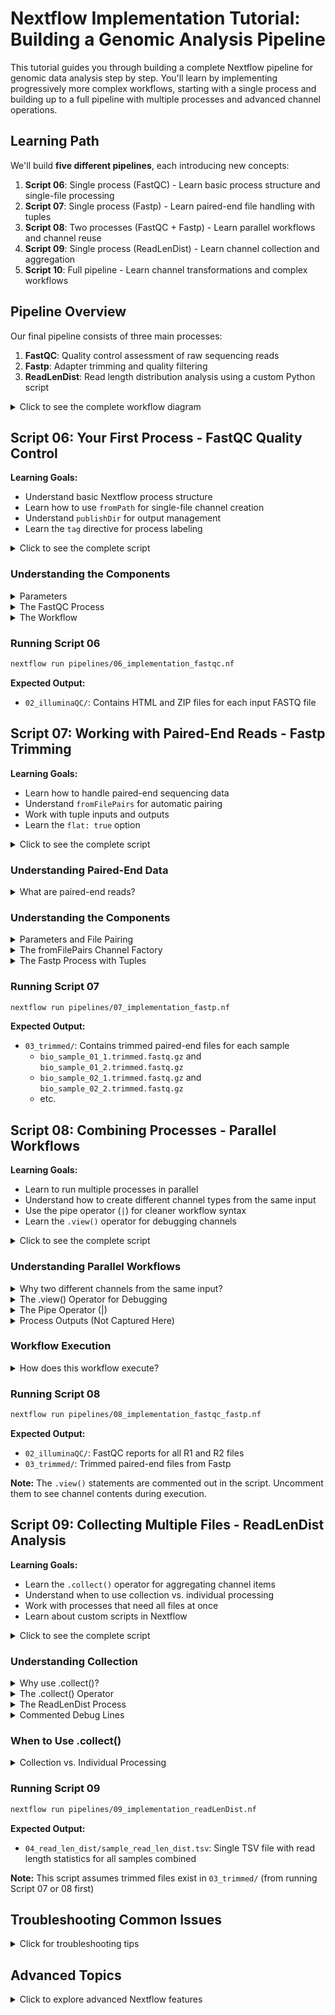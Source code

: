 # Nextflow Implementation Tutorial: Building a Genomic Analysis Pipeline

This tutorial guides you through building a complete Nextflow pipeline for genomic data analysis step by step. You'll learn by implementing progressively more complex workflows, starting with a single process and building up to a full pipeline with multiple processes and advanced channel operations.

## Learning Path

We'll build **five different pipelines**, each introducing new concepts:

1. **Script 06**: Single process (FastQC) - Learn basic process structure and single-file processing
2. **Script 07**: Single process (Fastp) - Learn paired-end file handling with tuples
3. **Script 08**: Two processes (FastQC + Fastp) - Learn parallel workflows and channel reuse
4. **Script 09**: Single process (ReadLenDist) - Learn channel collection and aggregation
5. **Script 10**: Full pipeline - Learn channel transformations and complex workflows

## Pipeline Overview

Our final pipeline consists of three main processes:

1. **FastQC**: Quality control assessment of raw sequencing reads
2. **Fastp**: Adapter trimming and quality filtering
3. **ReadLenDist**: Read length distribution analysis using a custom Python script

<details>
<summary>Click to see the complete workflow diagram</summary>

```
                    ┌─────────┐
                    │  Input  │
                    │  Reads  │
                    └────┬────┘
                         │
          ┌──────────────┴──────────────┐
          │                             │
          ▼                             ▼
┌─────────────────────┐      ┌─────────────────────┐
│       FastQC        │      │       Fastp         │
│  Quality Control    │      │  Adapter Trimming   │
└─────────────────────┘      └──────────┬──────────┘
                                        │
                                        ▼
                             ┌─────────────────────┐
                             │   ReadLenDist       │
                             │ Read length analysis│
                             └─────────────────────┘
```

</details>

## Script 06: Your First Process - FastQC Quality Control

**Learning Goals:**
- Understand basic Nextflow process structure
- Learn how to use `fromPath` for single-file channel creation
- Understand `publishDir` for output management
- Learn the `tag` directive for process labeling

<details>
<summary>Click to see the complete script</summary>

**File:** `pipelines/06_implementation_fastqc.nf`

```nextflow
#!/usr/bin/env nextflow

params.reads = "01_data/*fastq.gz"
params.output_qc = "02_illuminaQC"

process FastQC {
    tag "${sample_id}"

    publishDir params.output_qc, mode: 'copy'

    input:
    path sample_id

    output:
    path "*.html"
    path "*.zip"

    script:
    """
    module load fastqc
    fastqc -o . -t 2 ${sample_id}
    """
}

workflow {
    Channel
    .fromPath(params.reads)
    .set { illumina_reads }

    FastQC(illumina_reads)
}
```

</details>

### Understanding the Components

<details>
<summary>Parameters</summary>

```nextflow
params.reads = "01_data/*fastq.gz"
params.output_qc = "02_illuminaQC"
```

- **`params.reads`**: Glob pattern to match all `.fastq.gz` files in the `01_data/` directory
- **`params.output_qc`**: Output directory for FastQC reports
- Parameters can be overridden at runtime: `--reads "path/to/files/*.fastq.gz"`

</details>

<details>
<summary>The FastQC Process</summary>

```nextflow
process FastQC {
    tag "${sample_id}"
    publishDir params.output_qc, mode: 'copy'

    input:
    path sample_id

    output:
    path "*.html"
    path "*.zip"

    script:
    """
    module load fastqc
    fastqc -o . -t 2 ${sample_id}
    """
}
```

**Key Components:**

- **`tag "${sample_id}"`**: Labels each task with the input filename for easier tracking in logs
- **`publishDir`**: Copies output files to the specified directory
  - `mode: 'copy'`: Creates a copy (alternatives: 'symlink', 'move')
- **`input: path sample_id`**: Receives a file path from the channel
- **`output`**: Defines what files to capture using glob patterns
  - `*.html`: FastQC HTML reports
  - `*.zip`: FastQC data archives
- **`script`**: Bash commands to execute
  - Triple quotes (`"""`) allow multi-line strings
  - `${sample_id}` is replaced with the actual file path

</details>

<details>
<summary>The Workflow</summary>

```nextflow
workflow {
    Channel
    .fromPath(params.reads)
    .set { illumina_reads }

    FastQC(illumina_reads)
}
```

**Channel Creation:**

- **`Channel.fromPath(params.reads)`**: Creates a channel emitting one item per file matching the pattern
  - For pattern `01_data/*fastq.gz`, if you have `sample1.fastq.gz` and `sample2.fastq.gz`, the channel emits:
    ```
    01_data/sample1.fastq.gz
    01_data/sample2.fastq.gz
    ```
- **`.set { illumina_reads }`**: Assigns the channel to a variable
- **`FastQC(illumina_reads)`**: Passes the channel to the FastQC process

**What Happens:**
1. Nextflow finds all files matching `01_data/*fastq.gz`
2. Each file is sent to a separate FastQC process execution
3. FastQC runs in parallel for each file
4. Outputs are copied to `02_IlluminaQC/`

</details>

### Running Script 06

```bash
nextflow run pipelines/06_implementation_fastqc.nf
```

**Expected Output:**
- `02_illuminaQC/`: Contains HTML and ZIP files for each input FASTQ file

## Script 07: Working with Paired-End Reads - Fastp Trimming

**Learning Goals:**
- Learn how to handle paired-end sequencing data
- Understand `fromFilePairs` for automatic pairing
- Work with tuple inputs and outputs
- Learn the `flat: true` option

<details>
<summary>Click to see the complete script</summary>

**File:** `pipelines/07_implementation_fastp.nf`

```nextflow
#!/usr/bin/env nextflow

//-- Configurable params
params.reads = '01_data/*_{R1,R2}.fastq.gz'
params.output_trim = '03_trimmed'

process Fastp {
  tag "${sample_id}"

  publishDir params.output_trim, mode: 'copy'

  input:
  tuple val(sample_id), path(read1), path(read2)

  output:
  tuple val(sample_id), 
      path("${sample_id}_1.trimmed.fastq.gz"),
      path("${sample_id}_2.trimmed.fastq.gz")

  script:
  """
  module load fastp

  fastp \\
    -i ${read1} \\
    -I ${read2} \\
    -o ${sample_id}_1.trimmed.fastq.gz \\
    -O ${sample_id}_2.trimmed.fastq.gz
  """
}

workflow {
  Channel
    .fromFilePairs(params.reads, flat: true)
    .set { read_pairs }

  Fastp(read_pairs)
}
```

</details>

### Understanding Paired-End Data

<details>
<summary>What are paired-end reads?</summary>

Paired-end sequencing produces two files per sample:
- **R1 (Read 1)**: Forward reads
- **R2 (Read 2)**: Reverse reads

Example file naming:
```
bio_sample_01_R1.fastq.gz  <- Forward reads for sample1
bio_sample_01_R2.fastq.gz  <- Reverse reads for sample1
bio_sample_02_R1.fastq.gz  <- Forward reads for sample2
bio_sample_02_R2.fastq.gz  <- Reverse reads for sample2
```

These pairs must be processed together to maintain their relationship.

</details>

### Understanding the Components

<details>
<summary>Parameters and File Pairing</summary>

```nextflow
params.reads = '01_data/*_{R1,R2}.fastq.gz'
```

- **Glob pattern `*_{R1,R2}.fastq.gz`**: Matches paired files
  - `*`: Matches the sample name
  - `_{R1,R2}`: Matches either `_R1` or `_R2`
  - `.fastq.gz`: File extension

**Example matches:**
- `bio_sample_01_R1.fastq.gz` and `bio_sample_01_R2.fastq.gz` → paired as "bio_sample_01"
- `bio_sample_02_R1.fastq.gz` and `bio_sample_02_R2.fastq.gz` → paired as "bio_sample_02"

</details>

<details>
<summary>The fromFilePairs Channel Factory</summary>

```nextflow
Channel
  .fromFilePairs(params.reads, flat: true)
  .set { read_pairs }
```

**How it works:**

1. **`fromFilePairs`**: Automatically pairs files based on a common prefix
2. **`flat: true`**: Flattens the output structure

**Without `flat: true`** (default):
```
[bio_sample_01, [bio_sample_01_R1.fastq.gz, bio_sample_01_R2.fastq.gz]]
[bio_sample_02, [bio_sample_02_R1.fastq.gz, bio_sample_02_R2.fastq.gz]]
```

**With `flat: true`**:
```
[bio_sample_01, bio_sample_01_R1.fastq.gz, bio_sample_01_R2.fastq.gz]
[bio_sample_02, bio_sample_02_R1.fastq.gz, bio_sample_02_R2.fastq.gz]
```

The flat structure is easier to work with in process inputs!

</details>

<details>
<summary>The Fastp Process with Tuples</summary>

```nextflow
process Fastp {
  tag "${sample_id}"
  publishDir params.output_trim, mode: 'copy'

  input:
  tuple val(sample_id), path(read1), path(read2)

  output:
  tuple val(sample_id), 
      path("${sample_id}_1.trimmed.fastq.gz"),
      path("${sample_id}_2.trimmed.fastq.gz")

  script:
  """
  module load fastp
  fastp \\
    -i ${read1} \\
    -I ${read2} \\
    -o ${sample_id}_1.trimmed.fastq.gz \\
    -O ${sample_id}_2.trimmed.fastq.gz
  """
}
```

**Key Concepts:**

- **`tuple val(sample_id), path(read1), path(read2)`**: 
  - `val(sample_id)`: Sample name (string value)
  - `path(read1)`: First read file (R1)
  - `path(read2)`: Second read file (R2)
  
- **Input unpacking**: The tuple from the channel is automatically unpacked into these three variables

- **Output tuple**: Returns the sample name and both trimmed files
  - This allows downstream processes to know which files belong together

**Fastp parameters:**
- `-i`: Input R1 file
- `-I`: Input R2 file (capital I)
- `-o`: Output R1 file
- `-O`: Output R2 file (capital O)

</details>

### Running Script 07

```bash
nextflow run pipelines/07_implementation_fastp.nf
```

**Expected Output:**
- `03_trimmed/`: Contains trimmed paired-end files for each sample
  - `bio_sample_01_1.trimmed.fastq.gz` and `bio_sample_01_2.trimmed.fastq.gz`
  - `bio_sample_02_1.trimmed.fastq.gz` and `bio_sample_02_2.trimmed.fastq.gz`
  - etc.

## Script 08: Combining Processes - Parallel Workflows

**Learning Goals:**
- Learn to run multiple processes in parallel
- Understand how to create different channel types from the same input
- Use the pipe operator (`|`) for cleaner workflow syntax
- Learn the `.view()` operator for debugging channels

<details>
<summary>Click to see the complete script</summary>

**File:** `pipelines/08_implementation_fastqc_fastp.nf`

```nextflow
#!/usr/bin/env nextflow

//-- Configurable params
params.reads = '01_data/*_{R1,R2}.fastq.gz'
params.output_qc = '02_illuminaQC'
params.output_trim = '03_trimmed'

process FastQC {
    tag "${sample_id}"

    publishDir params.output_qc, mode: 'copy'

    input:
    path sample_id

    output:
    path "*.html"
    path "*.zip"

    script:
    """
    module load fastqc
    fastqc -t 2 ${sample_id}
    """
}

process Fastp {
  tag "${sample_id}"

  publishDir params.output_trim, mode: 'copy'

  input:
  tuple val(sample_id), path(read1), path(read2)

  output:
  tuple val(sample_id), 
      path("${sample_id}_1.trimmed.fastq.gz"),
      path("${sample_id}_2.trimmed.fastq.gz")

  script:
  """
  module load fastp

  fastp \\
    -i ${read1} \\
    -I ${read2} \\
    -o ${sample_id}_1.trimmed.fastq.gz \\
    -O ${sample_id}_2.trimmed.fastq.gz
   """
}

workflow {
    fastqc_ch = Channel.fromPath(params.reads)
    // fastqc_ch.view()
    trim_ch = Channel.fromFilePairs(params.reads, flat:true)
    // trim_ch.view()

    fastqc_ch | FastQC
    trim_ch | Fastp 
}
```

</details>

### Understanding Parallel Workflows

<details>
<summary>Why two different channels from the same input?</summary>

**The Challenge:**
- FastQC can process individual files (R1 and R2 separately)
- Fastp needs paired files together (R1 and R2 as a pair)

**The Solution:**
Create two different channels from the same input pattern:

```nextflow
fastqc_ch = Channel.fromPath(params.reads)      // Individual files
trim_ch = Channel.fromFilePairs(params.reads, flat:true)  // Paired files
```

**What each channel contains:**

`fastqc_ch` (fromPath):
```
bio_sample_01_R1.fastq.gz
bio_sample_01_R2.fastq.gz
bio_sample_02_R1.fastq.gz
bio_sample_02_R2.fastq.gz
bio_sample_03_R1.fastq.gz
bio_sample_03_R2.fastq.gz
... (10 files total for 5 samples)
```

`trim_ch` (fromFilePairs):
```
[bio_sample_01, bio_sample_01_R1.fastq.gz, bio_sample_01_R2.fastq.gz]
[bio_sample_02, bio_sample_02_R1.fastq.gz, bio_sample_02_R2.fastq.gz]
[bio_sample_03, bio_sample_03_R1.fastq.gz, bio_sample_03_R2.fastq.gz]
... (5 tuples total)
```

</details>

<details>
<summary>The .view() Operator for Debugging</summary>

```nextflow
fastqc_ch.view()
trim_ch.view()
```

**Purpose:** Prints channel contents to the console for debugging

**Example output (if uncommented):**
```
01_data/bio_sample_01_R1.fastq.gz
01_data/bio_sample_01_R2.fastq.gz
01_data/bio_sample_02_R1.fastq.gz
...
[bio_sample_01, 01_data/bio_sample_01_R1.fastq.gz, 01_data/bio_sample_01_R2.fastq.gz]
[bio_sample_02, 01_data/bio_sample_02_R1.fastq.gz, 01_data/bio_sample_02_R2.fastq.gz]
...
```

**Best Practice:** Use `.view()` when developing to verify channel structure!

</details>

<details>
<summary>The Pipe Operator (|)</summary>

```nextflow
fastqc_ch | FastQC
trim_ch | Fastp
```

**Two equivalent syntaxes:**

**Traditional:**
```nextflow
FastQC(fastqc_ch)
Fastp(trim_ch)
```

**Pipe operator:**
```nextflow
fastqc_ch | FastQC
trim_ch | Fastp
```

The pipe operator is more readable, especially for chaining operations!

</details>

<details>
<summary>Process Outputs (Not Captured Here)</summary>

**Note:** In this script, we don't capture the Fastp output:

```nextflow
trim_ch | Fastp  // Output is not saved to a variable
```

**Why?** Because we're not using the trimmed files in a downstream process (yet!).

**If we needed the output** (like in Script 10), we would write:
```nextflow
trimmed_reads_ch = trim_ch | Fastp  // Capture output for downstream use
```

</details>

### Workflow Execution

<details>
<summary>How does this workflow execute?</summary>

**Parallel Execution:**

1. **Channel Creation** (happens first):
   - `fastqc_ch` created with 10 files (5 samples × 2 reads each)
   - `trim_ch` created with 5 tuples (5 samples with paired reads)

2. **Process Execution** (happens in parallel):
   - FastQC runs 10 times (once per file) - **runs in parallel**
   - Fastp runs 5 times (once per sample pair) - **runs in parallel**
   - FastQC and Fastp run **simultaneously** (independent processes)

3. **Timeline:**
```
Time →
  ├─ FastQC(bio_sample_01_R1) ─┐
  ├─ FastQC(bio_sample_01_R2) ─┤
  ├─ FastQC(bio_sample_02_R1) ─┤
  ├─ FastQC(bio_sample_02_R2) ─┤
  ├─ FastQC(bio_sample_03_R1) ─┼─→ All complete
  ├─ ... (10 FastQC jobs)      ─┘
  │
  ├─ Fastp(bio_sample_01) ─────┐
  ├─ Fastp(bio_sample_02) ─────┤
  ├─ Fastp(bio_sample_03) ─────┼─→ All complete
  └─ ... (5 Fastp jobs)        ─┘
```

</details>

### Running Script 08

```bash
nextflow run pipelines/08_implementation_fastqc_fastp.nf
```

**Expected Output:**
- `02_illuminaQC/`: FastQC reports for all R1 and R2 files
- `03_trimmed/`: Trimmed paired-end files from Fastp

**Note:** The `.view()` statements are commented out in the script. Uncomment them to see channel contents during execution.

## Script 09: Collecting Multiple Files - ReadLenDist Analysis

**Learning Goals:**
- Learn the `.collect()` operator for aggregating channel items
- Understand when to use collection vs. individual processing
- Work with processes that need all files at once
- Learn about custom scripts in Nextflow

<details>
<summary>Click to see the complete script</summary>

**File:** `pipelines/09_implementation_readLenDist.nf`

```nextflow
#!/usr/bin/env nextflow

params.reads = "03_trimmed/*fastq.gz"
params.output_rld = "04_read_len_dist"

process ReadLenDist {
    publishDir params.output_rld, mode: 'copy'

    input:
    path reads

    output:
    path "*.tsv"

    script:
    """
    read_length_dist.py sample_read_len_dist.tsv $reads
    """
}

workflow {
    Channel
        .fromPath(params.reads)
        .collect()
        .set { illumina_reads }
        // .flatMap { it }
        // .view()

    ReadLenDist(illumina_reads)
}
```

</details>

### Understanding Collection

<details>
<summary>Why use .collect()?</summary>

**The Problem:**
Some tools need **all files at once** rather than processing them individually.

**Example:** A script that calculates read length distribution across **all samples** to create a single combined report.

**Without `.collect()`:**
```
Channel emits:
  03_trimmed/bio_sample_01_1.trimmed.fastq.gz  → Process runs
  03_trimmed/bio_sample_01_2.trimmed.fastq.gz  → Process runs
  03_trimmed/bio_sample_02_1.trimmed.fastq.gz  → Process runs
  ... (10 separate process executions)
```
Result: Process runs 10 times, once per file

**With `.collect()`:**
```
Channel emits:
  [03_trimmed/bio_sample_01_1.trimmed.fastq.gz,
   03_trimmed/bio_sample_01_2.trimmed.fastq.gz,
   03_trimmed/bio_sample_02_1.trimmed.fastq.gz,
   ... all 10 files]
```
Result: Process runs **once** with all files

</details>

<details>
<summary>The .collect() Operator</summary>

```nextflow
Channel
    .fromPath(params.reads)
    .collect()
    .set { illumina_reads }
```

**How it works:**

1. **`fromPath(params.reads)`**: Creates a channel with individual files
   ```
   bio_sample_01_1.trimmed.fastq.gz
   bio_sample_01_2.trimmed.fastq.gz
   bio_sample_02_1.trimmed.fastq.gz
   ... (10 files total)
   ```

2. **`.collect()`**: Waits for all items, then emits them as a single list
   ```
   [bio_sample_01_1.trimmed.fastq.gz, bio_sample_01_2.trimmed.fastq.gz, 
    bio_sample_02_1.trimmed.fastq.gz, ... all 10 files]
   ```

3. **`.set { illumina_reads }`**: Assigns to variable

**Important:** `.collect()` is a **blocking operation** - it waits for all upstream processes to complete!

</details>

<details>
<summary>The ReadLenDist Process</summary>

```nextflow
process ReadLenDist {
    publishDir params.output_rld, mode: 'copy'

    input:
    path reads

    output:
    path "*.tsv"

    script:
    """
    read_length_dist.py sample_read_len_dist.tsv $reads
    """
}
```

**Key Concepts:**

- **`input: path reads`**: Receives a **list** of file paths (from `.collect()`)
- **`$reads`**: In the script, this expands to all files separated by spaces:
  ```bash
  read_length_dist.py sample_read_len_dist.tsv \\
    bio_sample_01_1.trimmed.fastq.gz \\
    bio_sample_01_2.trimmed.fastq.gz \\
    ... (all 10 files)
  ```
- **Custom script**: `read_length_dist.py` is a Python script that:
  - Takes an output filename as first argument
  - Takes multiple FASTQ files as remaining arguments
  - Analyzes read lengths across all files
  - Outputs a single TSV file with combined statistics

</details>

<details>
<summary>Commented Debug Lines</summary>

```nextflow
// .flatMap { it }
// .view()
```

These are commented-out debugging operators:

- **`.flatMap { it }`**: Would "uncollect" the list back to individual items
- **`.view()`**: Would print channel contents

**Useful for debugging!** Uncomment to see what the channel contains:
```nextflow
Channel
    .fromPath(params.reads)
    .collect()
    .view()  // Shows: [file1, file2, file3, ... file10]
    .set { illumina_reads }
```

</details>

### When to Use .collect()

<details>
<summary>Collection vs. Individual Processing</summary>

**Use `.collect()` when:**
- Tool needs all files simultaneously
- Creating a combined report/summary
- Comparing across all samples
- Merging results

**Examples:**
- MultiQC (aggregates QC reports)
- Read length distribution across all samples
- Genome assembly (needs all reads)

**Don't use `.collect()` when:**
- Tool processes files independently
- Want parallel execution per file/sample
- Each file produces separate output

**Examples:**
- FastQC (independent per file)
- Fastp (independent per sample)
- Alignment (independent per sample)

</details>

### Running Script 09

```bash
nextflow run pipelines/09_implementation_readLenDist.nf
```

**Expected Output:**
- `04_read_len_dist/sample_read_len_dist.tsv`: Single TSV file with read length statistics for all samples combined

**Note:** This script assumes trimmed files exist in `03_trimmed/` (from running Script 07 or 08 first)

## Troubleshooting Common Issues

<details>
<summary>Click for troubleshooting tips</summary>

### Input Files Not Found

If your pipeline can't find input files, check:
- File paths are correct
- Glob patterns match your file naming scheme
- You have read permissions for the files

### Process Fails to Execute

If a process fails:
- Check the work directory for error logs (`work/xx/xxxxxx/.command.err`)
- Ensure required modules are available on your system
- Verify input/output specifications match what processes expect

### Channel Type Mismatches

A common error is mismatched channel types:
- Use `.view()` to debug channel contents
- Ensure process inputs match the structure of incoming channels
- For paired reads, use `fromFilePairs` with the correct glob pattern

### Memory or Resource Issues

If processes fail due to resource constraints:
- Split large tasks into smaller chunks

</details>

## Advanced Topics

<details>
<summary>Click to explore advanced Nextflow features</summary>

### Configuration Files

Separate pipeline logic from execution parameters using a `nextflow.config` file:

```nextflow
// nextflow.config
params {
    read_pairs = "01_Data/AT_Illumina_paired_{1,2}.fastq"
    output_qc = "03_IlluminaQC"
    // other parameters...
}

process {
    executor = 'slurm'
    cpus = 4
    memory = '8 GB'
}
```

### Process Directives

Fine-tune process behavior with directives:

```nextflow
process ResourceIntensiveTask {
    cpus 8
    memory '16 GB'
    time '2h'
    
    // process definition...
}
```

## Conclusion

You've now learned how to build a complete Nextflow pipeline for genomic data analysis. This pipeline demonstrates key Nextflow concepts including process definitions, channel operations, and workflow composition. You can extend this pipeline by adding more processes or refining the existing ones to suit your specific needs.

For more information, refer to the [Nextflow documentation](https://www.nextflow.io/docs/latest/index.html).